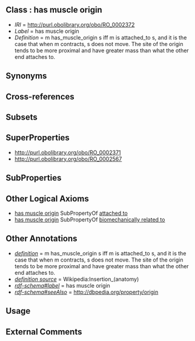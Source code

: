 
## Class : has muscle origin

 * *IRI* = http://purl.obolibrary.org/obo/RO_0002372
 * *Label* = has muscle origin
 * *Definition* = m has_muscle_origin s iff m is attached_to s, and it is the case that when m contracts, s does not move. The site of the origin tends to be more proximal and have greater mass than what the other end attaches to.

## Synonyms


## Cross-references


## Subsets


## SuperProperties

 * <http://purl.obolibrary.org/obo/RO_0002371>
 * <http://purl.obolibrary.org/obo/RO_0002567>

## SubProperties


## Other Logical Axioms

 * [has muscle origin](../../RO/72/RO_0002372.md) SubPropertyOf [attached to](../../RO/71/RO_0002371.md)
 * [has muscle origin](../../RO/72/RO_0002372.md) SubPropertyOf [biomechanically related to](../../RO/67/RO_0002567.md)

## Other Annotations

 * *[definition](../../IAO/15/IAO_0000115.md)* = m has_muscle_origin s iff m is attached_to s, and it is the case that when m contracts, s does not move. The site of the origin tends to be more proximal and have greater mass than what the other end attaches to.
 * *[definition source](../../IAO/19/IAO_0000119.md)* = Wikipedia:Insertion_(anatomy)
 * *[rdf-schema#label](../../el/rdf-schema#label.md)* = has muscle origin
 * *[rdf-schema#seeAlso](../../so/rdf-schema#seeAlso.md)* = http://dbpedia.org/property/origin

## Usage


## External Comments

